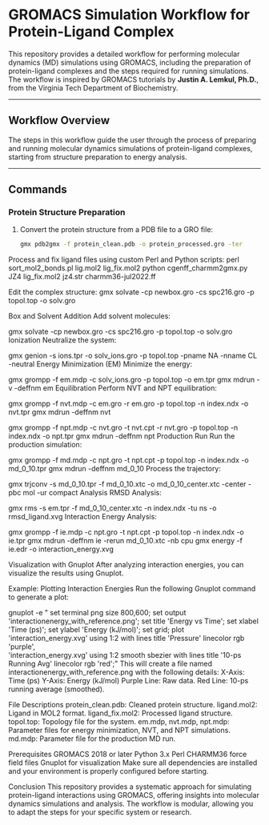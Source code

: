 # GROMACS Simulation Workflow for Protein-Ligand Complex

This repository provides a detailed workflow for performing molecular dynamics (MD) simulations using GROMACS, including the preparation of protein-ligand complexes and the steps required for running simulations. The workflow is inspired by GROMACS tutorials by **Justin A. Lemkul, Ph.D.**, from the Virginia Tech Department of Biochemistry.

---

## Workflow Overview

The steps in this workflow guide the user through the process of preparing and running molecular dynamics simulations of protein-ligand complexes, starting from structure preparation to energy analysis.

---

## Commands

### Protein Structure Preparation
1. Convert the protein structure from a PDB file to a GRO file:
   ```bash
   gmx pdb2gmx -f protein_clean.pdb -o protein_processed.gro -ter

Process and fix ligand files using custom Perl and Python scripts:
perl sort_mol2_bonds.pl lig.mol2 lig_fix.mol2
python cgenff_charmm2gmx.py JZ4 lig_fix.mol2 jz4.str charmm36-jul2022.ff

Edit the complex structure:
gmx solvate -cp newbox.gro -cs spc216.gro -p topol.top -o solv.gro

Box and Solvent Addition
Add solvent molecules:

gmx solvate -cp newbox.gro -cs spc216.gro -p topol.top -o solv.gro
Ionization
Neutralize the system:

gmx genion -s ions.tpr -o solv_ions.gro -p topol.top -pname NA -nname CL -neutral
Energy Minimization (EM)
Minimize the energy:

gmx grompp -f em.mdp -c solv_ions.gro -p topol.top -o em.tpr
gmx mdrun -v -deffnm em
Equilibration
Perform NVT and NPT equilibration:

gmx grompp -f nvt.mdp -c em.gro -r em.gro -p topol.top -n index.ndx -o nvt.tpr
gmx mdrun -deffnm nvt

gmx grompp -f npt.mdp -c nvt.gro -t nvt.cpt -r nvt.gro -p topol.top -n index.ndx -o npt.tpr
gmx mdrun -deffnm npt
Production Run
Run the production simulation:

gmx grompp -f md.mdp -c npt.gro -t npt.cpt -p topol.top -n index.ndx -o md_0_10.tpr
gmx mdrun -deffnm md_0_10
Process the trajectory:

gmx trjconv -s md_0_10.tpr -f md_0_10.xtc -o md_0_10_center.xtc -center -pbc mol -ur compact
Analysis
RMSD Analysis:

gmx rms -s em.tpr -f md_0_10_center.xtc -n index.ndx -tu ns -o rmsd_ligand.xvg
Interaction Energy Analysis:

gmx grompp -f ie.mdp -c npt.gro -t npt.cpt -p topol.top -n index.ndx -o ie.tpr
gmx mdrun -deffnm ie -rerun md_0_10.xtc -nb cpu
gmx energy -f ie.edr -o interaction_energy.xvg

Visualization with Gnuplot
After analyzing interaction energies, you can visualize the results using Gnuplot.

Example: Plotting Interaction Energies
Run the following Gnuplot command to generate a plot:

gnuplot -e "
set terminal png size 800,600;
set output 'interactionenergy_with_reference.png';
set title 'Energy vs Time';
set xlabel 'Time (ps)';
set ylabel 'Energy (kJ/mol)';
set grid;
plot 'interaction_energy.xvg' using 1:2 with lines title 'Pressure' linecolor rgb 'purple', \
     'interaction_energy.xvg' using 1:2 smooth sbezier with lines title '10-ps Running Avg' linecolor rgb 'red';"
This will create a file named interactionenergy_with_reference.png with the following details:
X-Axis: Time (ps)
Y-Axis: Energy (kJ/mol)
Purple Line: Raw data.
Red Line: 10-ps running average (smoothed).

File Descriptions
protein_clean.pdb: Cleaned protein structure.
ligand.mol2: Ligand in MOL2 format.
ligand_fix.mol2: Processed ligand structure.
topol.top: Topology file for the system.
em.mdp, nvt.mdp, npt.mdp: Parameter files for energy minimization, NVT, and NPT simulations.
md.mdp: Parameter file for the production MD run.

Prerequisites
GROMACS 2018 or later
Python 3.x
Perl
CHARMM36 force field files
Gnuplot for visualization
Make sure all dependencies are installed and your environment is properly configured before starting.

Conclusion
This repository provides a systematic approach for simulating protein-ligand interactions using GROMACS, offering insights into molecular dynamics simulations and analysis. The workflow is modular, allowing you to adapt the steps for your specific system or research.
